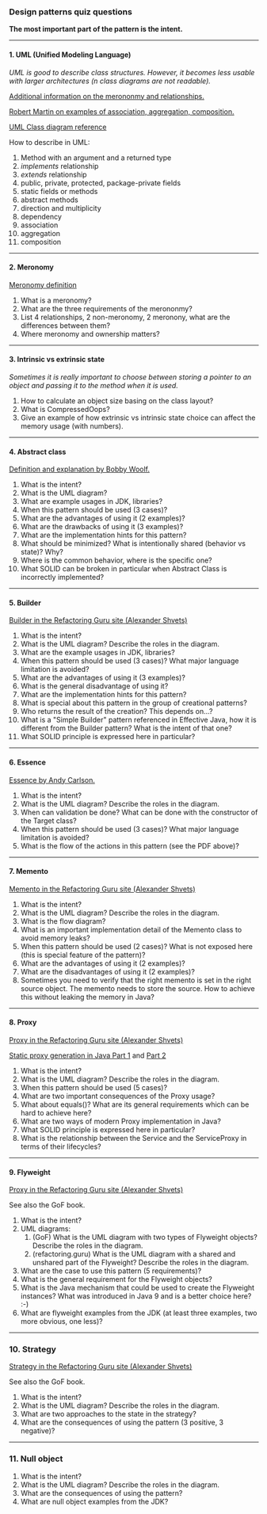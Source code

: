 ### Design patterns quiz questions

**The most important part of the pattern is the intent.**

---

#### 1. UML (Unified Modeling Language)

*UML is good to describe class structures. However, it becomes less usable with larger architectures (n class diagrams are not readable).*

[Additional information on the merononmy and relationships.](https://stackoverflow.com/questions/885937/what-is-the-difference-between-association-aggregation-and-composition/34069760#34069760)

[Robert Martin on examples of association, aggregation, composition.](https://groups.google.com/g/comp.object/c/_j4g-I9jqVg/m/rouCJeVXzR4J)

[UML Class diagram reference](https://web.archive.org/web/20070103141438/http://www.objectmentor.com/resources/articles/umlClassDiagrams.pdf)

How to describe in UML:
1. Method with an argument and a returned type
2. *implements* relationship
3. *extends* relationship
4. public, private, protected, package-private fields
5. static fields or methods
6. abstract methods
7. direction and multiplicity
8. dependency
9. association
10. aggregation
11. composition

---

#### 2. Meronomy

[Meronomy definition](https://en.wikipedia.org/wiki/Meronomy)

1. What is a meronomy?
2. What are the three requirements of the merononmy?
3. List 4 relationships, 2 non-meronomy, 2 meronony, what are the differences between them?
4. Where meronomy and ownership matters?

---

#### 3. Intrinsic vs extrinsic state

*Sometimes it is really important to choose between storing a pointer to an object and passing it to the method when it is used.* 

1. How to calculate an object size basing on the class layout?
2. What is CompressedOops?
3. Give an example of how extrinsic vs intrinsic state choice can affect the memory usage (with numbers).

---

#### 4. Abstract class

[Definition and explanation by Bobby Woolf.](https://web.archive.org/web/20221015195647/https://www.javaspecialists.eu/courses/dpc/archive/AbstractClass-Woolf.pdf)

1. What is the intent?
2. What is the UML diagram?
3. What are example usages in JDK, libraries?
4. When this pattern should be used (3 cases)?
5. What are the advantages of using it (2 examples)?
6. What are the drawbacks of using it (3 examples)?
7. What are the implementation hints for this pattern?
8. What should be minimized? What is intentionally shared (behavior vs state)? Why?
9. Where is the common behavior, where is the specific one?
10. What SOLID can be broken in particular when Abstract Class is incorrectly implemented?

---

#### 5. Builder

[Builder in the Refactoring Guru site (Alexander Shvets)](https://refactoring.guru/design-patterns/builder)

1. What is the intent?
2. What is the UML diagram? Describe the roles in the diagram.
3. What are the example usages in JDK, libraries?
4. When this pattern should be used (3 cases)? What major language limitation is avoided?
5. What are the advantages of using it (3 examples)?
6. What is the general disadvantage of using it?
7. What are the implementation hints for this pattern?
8. What is special about this pattern in the group of creational patterns?
9. Who returns the result of the creation? This depends on...?
10. What is a "Simple Builder" pattern referenced in Effective Java, how it is different from the Builder pattern? What is the intent of that one?
11. What SOLID principle is expressed here in particular?

---

#### 6. Essence

[Essence by Andy Carlson.](https://web.archive.org/web/20221016192230/https://www.javaspecialists.eu/courses/dpc/archive/Essence-Carlson.pdf)

1. What is the intent?
2. What is the UML diagram? Describe the roles in the diagram.
3. When can validation be done? What can be done with the constructor of the Target class?
4. When this pattern should be used (3 cases)? What major language limitation is avoided?
5. What is the flow of the actions in this pattern (see the PDF above)?

---

#### 7. Memento

[Memento in the Refactoring Guru site (Alexander Shvets)](https://refactoring.guru/design-patterns/memento)

1. What is the intent?
2. What is the UML diagram? Describe the roles in the diagram.
3. What is the flow diagram?
4. What is an important implementation detail of the Memento class to avoid memory leaks?
5. When this pattern should be used (2 cases)? What is not exposed here (this is special feature of the pattern)?
6. What are the advantages of using it (2 examples)?
7. What are the disadvantages of using it (2 examples)?
8. Sometimes you need to verify that the right memento is set in the right source object. The memento needs to store the source. How to achieve this without leaking the memory in Java?

---

#### 8. Proxy

[Proxy in the Refactoring Guru site (Alexander Shvets)](https://refactoring.guru/design-patterns/proxy)

[Static proxy generation in Java Part 1](https://www.javaspecialists.eu/archive/Issue180-Generating-Static-Proxy-Classes---Part-1.html)
and [Part 2](https://www.javaspecialists.eu/archive/Issue181-Generating-Static-Proxy-Classes---Part-2.html)

1. What is the intent?
2. What is the UML diagram? Describe the roles in the diagram.
3. When this pattern should be used (5 cases)?
4. What are two important consequences of the Proxy usage?
5. What about equals()? What are its general requirements which can be hard to achieve here?
6. What are two ways of modern Proxy implementation in Java?
7. What SOLID principle is expressed here in particular?
8. What is the relationship between the Service and the ServiceProxy in terms of their lifecycles?

---

#### 9. Flyweight

[Proxy in the Refactoring Guru site (Alexander Shvets)](https://refactoring.guru/design-patterns/flyweight)

See also the GoF book.

1. What is the intent?
2. UML diagrams:
   1. (GoF) What is the UML diagram with two types of Flyweight objects? Describe the roles in the diagram.
   2. (refactoring.guru) What is the UML diagram with a shared and unshared part of the Flyweight? Describe the roles in the diagram.
3. What are the case to use this pattern (5 requirements)?
4. What is the general requirement for the Flyweight objects?
5. What is the Java mechanism that could be used to create the Flyweight instances? What was introduced in Java 9 and is a better choice here? :-)
6. What are flyweight examples from the JDK (at least three examples, two more obvious, one less)?

---

### 10. Strategy

[Strategy in the Refactoring Guru site (Alexander Shvets)](https://refactoring.guru/design-patterns/strategy)

See also the GoF book.

1. What is the intent?
2. What is the UML diagram? Describe the roles in the diagram.
3. What are two approaches to the state in the strategy?
4. What are the consequences of using the pattern (3 positive, 3 negative)?

---

### 11. Null object

1. What is the intent?
2. What is the UML diagram? Describe the roles in the diagram.
3. What are the consequences of using the pattern?
4. What are null object examples from the JDK?

